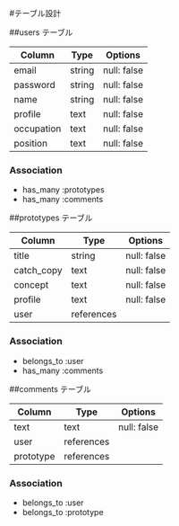 #テーブル設計

##users テーブル

| Column             | Type   | Options     |
| ------------------ | ------ | ----------- |
| email              | string | null: false |
| password           | string | null: false |
| name               | string | null: false |
| profile            | text   | null: false |
| occupation         | text   | null: false |
| position           | text   | null: false |

### Association

- has_many :prototypes
- has_many :comments

##prototypes テーブル

| Column             | Type       | Options     |
| ------------------ | ---------- | ----------- |
| title              | string     | null: false |
| catch_copy         | text       | null: false |
| concept            | text       | null: false |
| profile            | text       | null: false |
| user               | references |             |

### Association

- belongs_to :user
- has_many :comments

##comments テーブル

| Column             | Type       | Options     |
| ------------------ | ---------- | ----------- |
| text               | text       | null: false |
| user               | references |             |
| prototype          | references |             |

### Association

- belongs_to :user
- belongs_to :prototype
